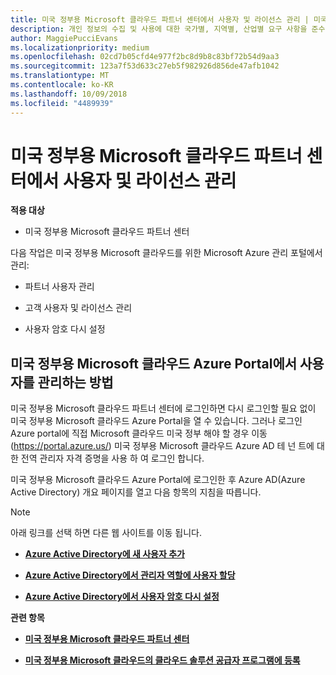 ```yaml
---
title: 미국 정부용 Microsoft 클라우드 파트너 센터에서 사용자 및 라이선스 관리 | 미국 정부용 Microsoft 클라우드 파트너 센터
description: 개인 정보의 수집 및 사용에 대한 국가별, 지역별, 산업별 요구 사항을 준수하기 위해 미국 정부용 Microsoft 클라우드 파트너 센터에는 사용자 관리 기능이 제공되지 않습니다. 그 대신 미국 정부용 Microsoft 클라우드 Azure Portal에서 사용자를 추가하고 관리할 수 있습니다.
author: MaggiePucciEvans
ms.localizationpriority: medium
ms.openlocfilehash: 02cd7b05cfd4e977f2bc8d9b8c83bf72b54d9aa3
ms.sourcegitcommit: 123a7f53d633c27eb5f982926d856de47afb1042
ms.translationtype: MT
ms.contentlocale: ko-KR
ms.lasthandoff: 10/09/2018
ms.locfileid: "4489939"
---
```

# <a name="user-and-license-management-in-partner-center-for-microsoft-cloud-for-us-government"></a>미국 정부용 Microsoft 클라우드 파트너 센터에서 사용자 및 라이선스 관리

**적용 대상**

-  미국 정부용 Microsoft 클라우드 파트너 센터

다음 작업은 미국 정부용 Microsoft 클라우드를 위한 Microsoft Azure 관리 포털에서 관리:

- 파트너 사용자 관리

- 고객 사용자 및 라이선스 관리

- 사용자 암호 다시 설정


## <a name="how-to-manage-users-in-the-azure-portal-for-microsoft-cloud-for-us-government"></a>미국 정부용 Microsoft 클라우드 Azure Portal에서 사용자를 관리하는 방법

미국 정부용 Microsoft 클라우드 파트너 센터에 로그인하면 다시 로그인할 필요 없이 미국 정부용 Microsoft 클라우드 Azure Portal을 열 수 있습니다. 그러나 로그인 Azure portal에 직접 Microsoft 클라우드 미국 정부 해야 할 경우 이동 (https://portal.azure.us/) 미국 정부용 Microsoft 클라우드 Azure AD 테 넌 트에 대 한 전역 관리자 자격 증명을 사용 하 여 로그인 합니다.

미국 정부용 Microsoft 클라우드 Azure Portal에 로그인한 후 Azure AD(Azure Active Directory) 개요 페이지를 열고 다음 항목의 지침을 따릅니다.

> [!NOTE]  
> 아래 링크를 선택 하면 다른 웹 사이트를 이동 됩니다. 

-  [**Azure Active Directory에 새 사용자 추가**](https://docs.microsoft.com/azure/active-directory/active-directory-users-create-azure-portal)

-  [**Azure Active Directory에서 관리자 역할에 사용자 할당**](https://docs.microsoft.com/azure/active-directory/active-directory-users-assign-role-azure-portal)

-  [**Azure Active Directory에서 사용자 암호 다시 설정**](https://docs.microsoft.com/azure/active-directory/active-directory-users-reset-password-azure-portal)

**관련 항목**

-  [**미국 정부용 Microsoft 클라우드 파트너 센터**](partner-center-for-microsoft-us-govt-cloud.md)

-  [**미국 정부용 Microsoft 클라우드의 클라우드 솔루션 공급자 프로그램에 등록**](enroll-in-csp-for-microsoft-us-govt-cloud.md)
